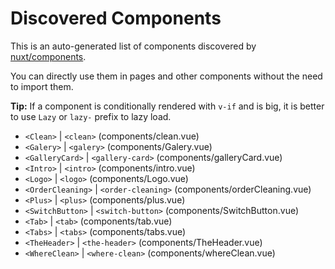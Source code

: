 # Discovered Components

This is an auto-generated list of components discovered by [nuxt/components](https://github.com/nuxt/components).

You can directly use them in pages and other components without the need to import them.

**Tip:** If a component is conditionally rendered with `v-if` and is big, it is better to use `Lazy` or `lazy-` prefix to lazy load.

- `<Clean>` | `<clean>` (components/clean.vue)
- `<Galery>` | `<galery>` (components/Galery.vue)
- `<GalleryCard>` | `<gallery-card>` (components/galleryCard.vue)
- `<Intro>` | `<intro>` (components/intro.vue)
- `<Logo>` | `<logo>` (components/Logo.vue)
- `<OrderCleaning>` | `<order-cleaning>` (components/orderCleaning.vue)
- `<Plus>` | `<plus>` (components/plus.vue)
- `<SwitchButton>` | `<switch-button>` (components/SwitchButton.vue)
- `<Tab>` | `<tab>` (components/tab.vue)
- `<Tabs>` | `<tabs>` (components/tabs.vue)
- `<TheHeader>` | `<the-header>` (components/TheHeader.vue)
- `<WhereClean>` | `<where-clean>` (components/whereClean.vue)
